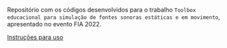 
Repositório com os códigos desenvolvidos para o trabalho `Toolbox educacional para simulação de fontes sonoras estáticas e em movimento`, apresentado no evento FIA 2022.

[Instruções para uso](https://www.researchgate.net/publication/364195083_Toolbox_educacional_para_simulacao_de_fontes_sonoras_estaticas_e_em_movimento) 
